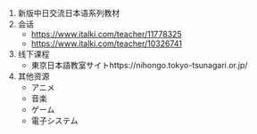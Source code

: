 1. 新版中日交流日本语系列教材
2. 会话
   - https://www.italki.com/teacher/11778325
   - https://www.italki.com/teacher/10326741
3. 线下课程
   - 東京日本語教室サイトhttps://nihongo.tokyo-tsunagari.or.jp/
4. 其他资源
   - アニメ
   - 音楽
   - ゲーム
   - 電子システム
